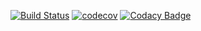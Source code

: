 [![Build Status](https://travis-ci.org/NicoGarofalo/FooTesting.svg?branch=master)](https://travis-ci.org/NicoGarofalo/FooTesting)
[![codecov](https://img.shields.io/codecov/c/github/dwyl/hapi-auth-jwt2.svg?maxAge=2592000)](https://codecov.io/gh/NicoGarofalo/FooTesting)
[![Codacy Badge](https://api.codacy.com/project/badge/Grade/ee17f99f74db44209c03205cf42d3316)](https://www.codacy.com/app/NicoGarofalo/FooTesting?utm_source=github.com&amp;utm_medium=referral&amp;utm_content=NicoGarofalo/FooTesting&amp;utm_campaign=Badge_Grade)
